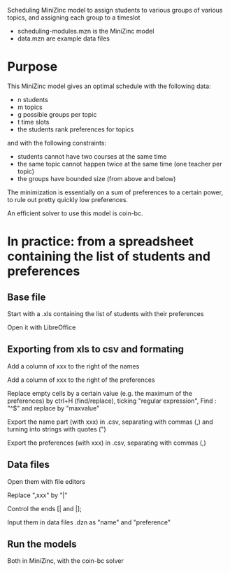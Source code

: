 
Scheduling MiniZinc model to assign students to various groups of various topics, and assigning each group to a timeslot

- scheduling-modules.mzn is the MiniZinc model
- data<n>.mzn are example data files

# Purpose

This MiniZinc model gives an optimal schedule with the following data:

- n students
- m topics
- g possible groups per topic
- t time slots
- the students rank preferences for topics

and with the following constraints: 

- students cannot have two courses at the same time
- the same topic cannot happen twice at the same time (one teacher per topic)
- the groups have bounded size (from above and below)

The minimization is essentially on a sum of preferences to a certain power, to rule out pretty quickly low preferences. 
  
An efficient solver to use this model is coin-bc.

# In practice: from a spreadsheet containing the list of students and preferences

## Base file

Start with a .xls containing the list of students with their preferences

Open it with LibreOffice

## Exporting from xls to csv and formating

Add a column of xxx to the right of the names

Add a column of xxx to the right of the preferences

Replace empty cells by a certain value (e.g. the maximum of the preferences) by ctrl+H (find/replace), ticking "regular expression", Find : "^$" and replace by "maxvalue"

Export the name part (with xxx) in .csv, separating with commas (,) and turning into strings with quotes (")

Export the preferences (with xxx) in .csv, separating with commas (,)

## Data files

Open them with file editors

Replace ",xxx" by "|"

Control the ends [| and |];

Input them in data files .dzn as "name" and "preference"

## Run the models

Both in MiniZinc, with the coin-bc solver
